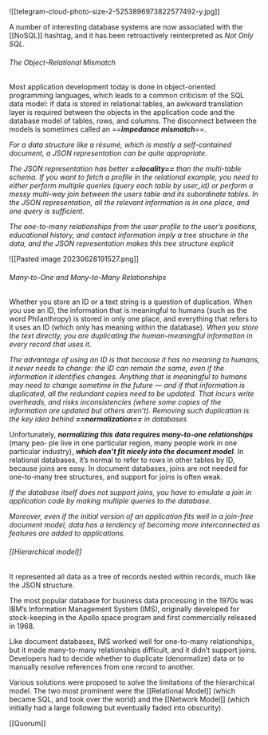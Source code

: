 
![[telegram-cloud-photo-size-2-5253896973822577492-y.jpg]]


A number of interesting database systems are now associated with the [[NoSQL]] hashtag, and it has been retroactively reinterpreted as *Not Only SQL.*

###### The Object-Relational Mismatch

Most application development today is done in object-oriented programming languages, which leads to a common criticism of the SQL data model: if data is stored in relational tables, an awkward translation layer is required between the objects in the application code and the database model of tables, rows, and columns. The disconnect between the models is sometimes called an ==***impedance mismatch***==.

*For a data structure like a résumé, which is mostly a self-contained document, a JSON representation can be quite appropriate.* 

*The JSON representation has better **==locality==** than the multi-table schema. If you want to fetch a profile in the relational example, you need to either perform multiple queries (query each table by user_id) or perform a messy multi-way join between the users table and its subordinate tables. In the JSON representation, all the relevant information is in one place, and one query is sufficient.*

*The one-to-many relationships from the user profile to the user’s positions, educational history, and contact information imply a tree structure in the data, and the JSON representation makes this tree structure explicit*

![[Pasted image 20230628191527.png]]

###### Many-to-One and Many-to-Many Relationships

Whether you store an ID or a text string is a question of duplication. When you use an ID, the information that is meaningful to humans (such as the word Philanthropy) is stored in only one place, and everything that refers to it uses an ID (which only has meaning within the database). *When you store the text directly, you are duplicating the human-meaningful information in every record that uses it.*

*The advantage of using an ID is that because it has no meaning to humans, it never needs to change: the ID can remain the same, even if the information it identifies changes.* *Anything that is meaningful to humans may need to change sometime in the future — and if that information is duplicated, all the redundant copies need to be updated. That incurs write overheads, and risks inconsistencies (where some copies of the information are updated but others aren’t). Removing such duplication is the key idea behind **==normalization==** in databases*

Unfortunately, ***normalizing this data requires many-to-one relationships*** (many peo‐ ple live in one particular region, many people work in one particular industry), ***which don’t fit nicely into the document model***. In relational databases, it’s normal to refer to rows in other tables by ID, because joins are easy. In document databases, joins are not needed for one-to-many tree structures, and support for joins is often weak.

*If the database itself does not support joins, you have to emulate a join in application code by making multiple queries to the database.*

*Moreover, even if the initial version of an application fits well in a join-free document model, data has a tendency of becoming more interconnected as features are added to applications.*

###### [[Hierarchical model]]

It represented all data as a tree of records nested within records, much like the JSON structure. 

The most popular database for business data processing in the 1970s was IBM’s Information Management System (IMS), originally developed for stock-keeping in the Apollo space program and first commercially released in 1968.

Like document databases, IMS worked well for one-to-many relationships, but it made many-to-many relationships difficult, and it didn’t support joins. Developers had to decide whether to duplicate (denormalize) data or to manually resolve references from one record to another.

Various solutions were proposed to solve the limitations of the hierarchical model. The two most prominent were the [[Relational Model]] (which became SQL, and took over the world) and the [[Network Model]] (which initially had a large following but eventually faded into obscurity).



[[Quorum]]